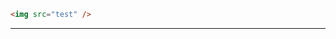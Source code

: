 ```HTML
<img src="test" />
```

------------------------------------------------------------------------------------------------------

